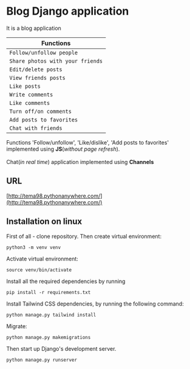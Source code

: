 # Blog Django application
It is a blog application

Functions |
-- |
`Follow/unfollow people` |
`Share photos with your friends` |
`Edit/delete posts` |
`View friends posts` |
`Like posts` |
`Write comments` |
`Like comments` |
`Turn off/on comments` |
`Add posts to favorites` |
`Chat with friends` |

Functions 'Follow/unfollow', 'Like/dislike', 'Add posts to favorites' implemented using **JS**(*without page refresh*). \
\
Chat(*in real time*) application implemented using **Channels**


## URL
[http://tema98.pythonanywhere.com/](http://tema98.pythonanywhere.com/)

## Installation on linux
First of all - clone repository.
Then create virtual environment:
```
python3 -m venv venv
```
Activate virtual environment:
```
source venv/bin/activate
```
Install all the required dependencies by running
```
pip install -r requirements.txt
```

Install Tailwind CSS dependencies, by running the following command:
```
python manage.py tailwind install
```

Migrate:
```
python manage.py makemigrations
```

Then start up Django's development server.
```
python manage.py runserver
```
